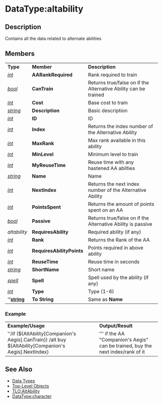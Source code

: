 # DataType:altability

## Description

Contains all the data related to alternate abilities

## Members

|  |  |  |
| :--- | :--- | :--- |
| **Type** | **Member** | **Description** |
| [_int_](datatype-int.md) | **AARankRequired** | Rank required to train |
| [_bool_](datatype-bool.md) | **CanTrain** | Returns true/false on if the Alternative Ability can be trained |
| [_int_](datatype-int.md) | **Cost** | Base cost to train |
| [_string_](datatype-string.md) | **Description** | Basic description |
| [_int_](datatype-int.md) | **ID** | ID |
| [_int_](datatype-int.md) | **Index** | Returns the index number of the Alternative Ability |
| [_int_](datatype-int.md) | **MaxRank** | Max rank available in this ability |
| [_int_](datatype-int.md) | **MinLevel** | Minimum level to train |
| [_int_](datatype-int.md) | **MyReuseTime** | Reuse time with any hastened AA abilties |
| [_string_](datatype-string.md) | **Name** | Name |
| [_int_](datatype-int.md) | **NextIndex** | Returns the next index number of the Alternative Ability |
| [_int_](datatype-int.md) | **PointsSpent** | Returns the amount of points spent on an AA |
| [_bool_](datatype-bool.md) | **Passive** | Returns true/false on if the Alternative Ability is passive |
| _altability_ | **RequiresAbility** | Required ability \(if any\) |
| [_int_](datatype-int.md) | **Rank** | Returns the Rank of the AA |
| [_int_](datatype-int.md) | **RequiresAbilityPoints** | Points required in above ability |
| [_int_](datatype-int.md) | **ReuseTime** | Reuse time in seconds |
| [_string_](datatype-string.md) | **ShortName** | Short name |
| [_spell_](datatype-spell.md) | **Spell** | Spell used by the ability \(if any\) |
| [_int_](datatype-int.md) | **Type** | Type \(1-6\) |
| '**'**[**string**](datatype-string.md) | **To String** | Same as **Name** |

### Example

|  |  |
| :--- | :--- |
| **Example/Usage** | **Output/Result** |
| ''/if \(${AltAbility\[Companion's Aegis\].CanTrain}\) /alt buy ${AltAbility\[Companion's Aegis\].NextIndex} | ''' if the AA "Companion's Aegis" can be trained, buy the next index/rank of it |

## See Also

* [Data Types](./)
* [Top-Level Objects](../top-level-objects/)
* [TLO:AltAbility](../top-level-objects/tlo-altability.md)
* [DataType:character](datatype-character.md)

